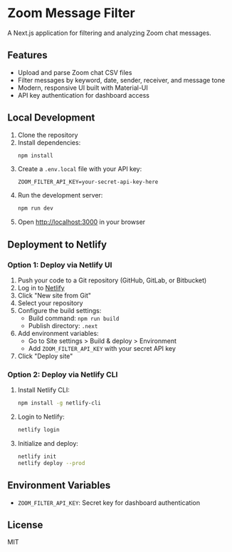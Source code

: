 # Zoom Message Filter

A Next.js application for filtering and analyzing Zoom chat messages.

## Features

- Upload and parse Zoom chat CSV files
- Filter messages by keyword, date, sender, receiver, and message tone
- Modern, responsive UI built with Material-UI
- API key authentication for dashboard access

## Local Development

1. Clone the repository
2. Install dependencies:
   ```bash
   npm install
   ```
3. Create a `.env.local` file with your API key:
   ```
   ZOOM_FILTER_API_KEY=your-secret-api-key-here
   ```
4. Run the development server:
   ```bash
   npm run dev
   ```
5. Open [http://localhost:3000](http://localhost:3000) in your browser

## Deployment to Netlify

### Option 1: Deploy via Netlify UI

1. Push your code to a Git repository (GitHub, GitLab, or Bitbucket)
2. Log in to [Netlify](https://app.netlify.com/)
3. Click "New site from Git"
4. Select your repository
5. Configure the build settings:
   - Build command: `npm run build`
   - Publish directory: `.next`
6. Add environment variables:
   - Go to Site settings > Build & deploy > Environment
   - Add `ZOOM_FILTER_API_KEY` with your secret API key
7. Click "Deploy site"

### Option 2: Deploy via Netlify CLI

1. Install Netlify CLI:
   ```bash
   npm install -g netlify-cli
   ```
2. Login to Netlify:
   ```bash
   netlify login
   ```
3. Initialize and deploy:
   ```bash
   netlify init
   netlify deploy --prod
   ```

## Environment Variables

- `ZOOM_FILTER_API_KEY`: Secret key for dashboard authentication

## License

MIT

